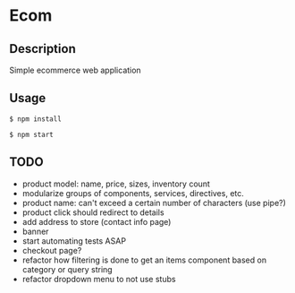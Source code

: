 # Ecom

## Description
Simple ecommerce web application

## Usage

`$ npm install`

`$ npm start`

## TODO

- product model: name, price, sizes, inventory count
- modularize groups of components, services, directives, etc.
- product name: can't exceed a certain number of characters (use pipe?)
- product click should redirect to details
- add address to store (contact info page)
- banner
- start automating tests ASAP
- checkout page?
- refactor how filtering is done to get an items component based on category or query string
- refactor dropdown menu to not use stubs

